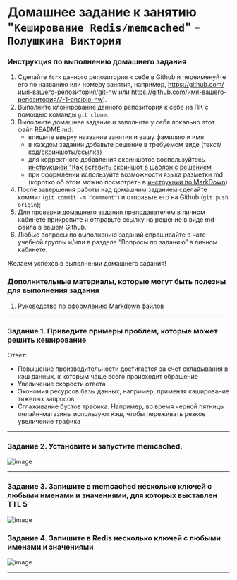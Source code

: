 # Домашнее задание к занятию "`Кеширование Redis/memcached`" - `Полушкина Виктория`


### Инструкция по выполнению домашнего задания

   1. Сделайте `fork` данного репозитория к себе в Github и переименуйте его по названию или номеру занятия, например, https://github.com/имя-вашего-репозитория/git-hw или  https://github.com/имя-вашего-репозитория/7-1-ansible-hw).
   2. Выполните клонирование данного репозитория к себе на ПК с помощью команды `git clone`.
   3. Выполните домашнее задание и заполните у себя локально этот файл README.md:
      - впишите вверху название занятия и вашу фамилию и имя
      - в каждом задании добавьте решение в требуемом виде (текст/код/скриншоты/ссылка)
      - для корректного добавления скриншотов воспользуйтесь [инструкцией "Как вставить скриншот в шаблон с решением](https://github.com/netology-code/sys-pattern-homework/blob/main/screen-instruction.md)
      - при оформлении используйте возможности языка разметки md (коротко об этом можно посмотреть в [инструкции  по MarkDown](https://github.com/netology-code/sys-pattern-homework/blob/main/md-instruction.md))
   4. После завершения работы над домашним заданием сделайте коммит (`git commit -m "comment"`) и отправьте его на Github (`git push origin`);
   5. Для проверки домашнего задания преподавателем в личном кабинете прикрепите и отправьте ссылку на решение в виде md-файла в вашем Github.
   6. Любые вопросы по выполнению заданий спрашивайте в чате учебной группы и/или в разделе “Вопросы по заданию” в личном кабинете.
   
Желаем успехов в выполнении домашнего задания!
   
### Дополнительные материалы, которые могут быть полезны для выполнения задания

1. [Руководство по оформлению Markdown файлов](https://gist.github.com/Jekins/2bf2d0638163f1294637#Code)

---

### Задание 1. Приведите примеры проблем, которые может решить кеширование

Ответ:
- Повышение производительности достигается за счет
складывания в кэш данных, к которым чаще всего происходит
обращение
- Увеличение скорости ответа
- Экономия ресурсов базы данных, например, применяя
кэширование тяжелых запросов
- Сглаживание бустов трафика. Например, во время черной
пятницы онлайн-магазины используют кэш, чтобы переживать
резкое увеличение трафика


---

### Задание 2. Установите и запустите memcached.

![image](https://user-images.githubusercontent.com/121248099/227737678-0484fe76-e002-4c32-be3f-10d725fc7fce.png)


---

### Задание 3. Запишите в memcached несколько ключей с любыми именами и значениями, для которых выставлен TTL 5

![image](https://user-images.githubusercontent.com/121248099/227739355-ca97880c-c9b8-42c5-8c4b-8e6ba15679d8.png)



### Задание 4. Запишите в Redis несколько ключей с любыми именами и значениями

![image](https://user-images.githubusercontent.com/121248099/227739803-cc413313-bd90-454f-a7ab-7c9e3cc2fe5a.png)


---
